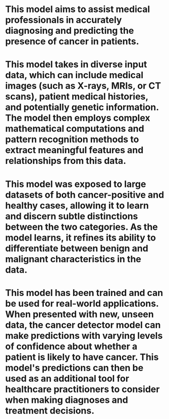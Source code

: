 # This model aims to assist medical professionals in accurately diagnosing and predicting the presence of cancer in patients.

# This model takes in diverse input data, which can include medical images (such as X-rays, MRIs, or CT scans), patient medical histories, and potentially genetic information. The model then employs complex mathematical computations and pattern recognition methods to extract meaningful features and relationships from this data.

# This model was exposed to large datasets of both cancer-positive and healthy cases, allowing it to learn and discern subtle distinctions between the two categories. As the model learns, it refines its ability to differentiate between benign and malignant characteristics in the data.

# This model has been trained and can be used for real-world applications. When presented with new, unseen data, the cancer detector model can make predictions with varying levels of confidence about whether a patient is likely to have cancer. This model's predictions can then be used as an additional tool for healthcare practitioners to consider when making diagnoses and treatment decisions.
